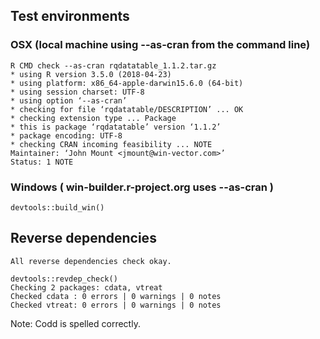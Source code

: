 
## Test environments

###  OSX (local machine using --as-cran from the command line)

    R CMD check --as-cran rqdatatable_1.1.2.tar.gz
    * using R version 3.5.0 (2018-04-23)
    * using platform: x86_64-apple-darwin15.6.0 (64-bit)
    * using session charset: UTF-8
    * using option ‘--as-cran’
    * checking for file ‘rqdatatable/DESCRIPTION’ ... OK
    * checking extension type ... Package
    * this is package ‘rqdatatable’ version ‘1.1.2’
    * package encoding: UTF-8
    * checking CRAN incoming feasibility ... NOTE
    Maintainer: ‘John Mount <jmount@win-vector.com>’
    Status: 1 NOTE

### Windows ( win-builder.r-project.org uses --as-cran )

    devtools::build_win()

## Reverse dependencies

    All reverse dependencies check okay.
    
    devtools::revdep_check()
    Checking 2 packages: cdata, vtreat
    Checked cdata : 0 errors | 0 warnings | 0 notes
    Checked vtreat: 0 errors | 0 warnings | 0 notes


Note: Codd is spelled correctly.

